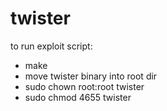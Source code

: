 # twister

to run exploit script:
- make 
- move twister binary into root dir
- sudo chown root:root twister
- sudo chmod 4655 twister

